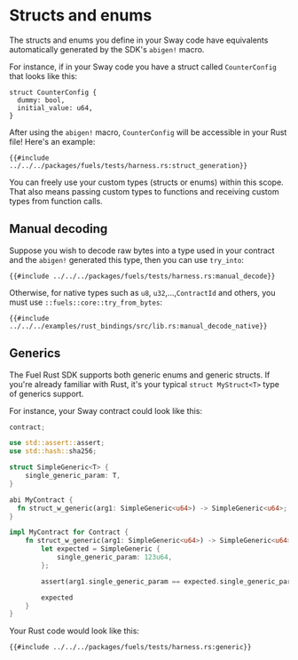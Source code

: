 # Structs and enums

The structs and enums you define in your Sway code have equivalents automatically generated by the SDK's `abigen!` macro.

For instance, if in your Sway code you have a struct called `CounterConfig` that looks like this:

```rust,ignore
struct CounterConfig {
  dummy: bool,
  initial_value: u64,
}
```

After using the `abigen!` macro, `CounterConfig` will be accessible in your Rust file! Here's an example:

```rust,ignore
{{#include ../../../packages/fuels/tests/harness.rs:struct_generation}}
```

You can freely use your custom types (structs or enums) within this scope. That also means passing custom types to functions and receiving custom types from function calls.

## Manual decoding

Suppose you wish to decode raw bytes into a type used in your contract and the `abigen!` generated this type, then you can use `try_into`:

```rust,ignore
{{#include ../../../packages/fuels/tests/harness.rs:manual_decode}}
```

Otherwise, for native types such as `u8`, `u32`,...,`ContractId` and others, you must use `::fuels::core::try_from_bytes`:

```rust,ignore
{{#include ../../../examples/rust_bindings/src/lib.rs:manual_decode_native}}
```

## Generics

The Fuel Rust SDK supports both generic enums and generic structs. If you're already familiar with Rust, it's your typical `struct MyStruct<T>` type of generics support.

For instance, your Sway contract could look like this:

```Rust
contract;

use std::assert::assert;
use std::hash::sha256;

struct SimpleGeneric<T> {
    single_generic_param: T,
}

abi MyContract {
  fn struct_w_generic(arg1: SimpleGeneric<u64>) -> SimpleGeneric<u64>;
}

impl MyContract for Contract {
    fn struct_w_generic(arg1: SimpleGeneric<u64>) -> SimpleGeneric<u64> {
        let expected = SimpleGeneric {
            single_generic_param: 123u64,
        };

        assert(arg1.single_generic_param == expected.single_generic_param);

        expected
    }
}
```

Your Rust code would look like this:

```rust,ignore
{{#include ../../../packages/fuels/tests/harness.rs:generic}}
```
